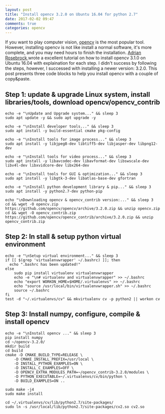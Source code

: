 ```yaml
---
layout: post
title: "Install opencv 3.2.0 on Ubuntu 16.04 for python 2.7"
date: 2017-02-02 09:47
comments: true
categories: opencv
---
```



If you want to play computer vision, [opencv](http://opencv.org/) is the most popular tool. However, installing opencv is not like install a normal software, it's more complete, and you may need hours to finish the installation. [Adrian Rosebrock ](http://www.pyimagesearch.com/2016/10/24/ubuntu-16-04-how-to-install-opencv/) wrote a excellent tutorial on how to install opencv 3.1.0 on Ubuntu 16.04 with explaination for each step. I didn't success by following the steps, however, I successed with installing a newer version: 3.2.0. This post presents three code blocks to help you install opencv with a couple of copy&paste.


## Step 1: update & upgrade Linux system, install libraries/tools, download opencv/opencv_contrib 

~~~~
echo -e "\nUpdate and Upgrade system..." && sleep 3
sudo apt update -y && sudo apt upgrade -y

echo -e "\nInstall developer tools..." && sleep 3
sudo apt install -y build-essential cmake pkg-config

echo -e "\nInstall tools for image process..." && sleep 3
sudo apt install -y libjpeg8-dev libtiff5-dev libjasper-dev libpng12-dev

echo -e "\nInstall tools for video process..." && sleep 3
sudo apt install -y libavcodec-dev libavformat-dev libswscale-dev libv4l-dev libxvidcore-dev libx264-dev

echo -e "\nInstall tools for GUI & optimization..." && sleep 3
sudo apt install -y libgtk-3-dev libatlas-base-dev gfortran

echo -e "\nInstall python development library & pip..." && sleep 3
sudo apt install -y python2.7-dev python-pip

echo "\nDownloading opencv & opencv_contrib version:..." && sleep 3
cd && wget -O opencv.zip https://github.com/opencv/opencv/archive/3.2.0.zip && unzip opencv.zip 
cd && wget -O opencv_contrib.zip https://github.com/opencv/opencv_contrib/archive/3.2.0.zip && unzip opencv_contrib.zip 

~~~~

## Step 2: In stall & setup python virtual environment

~~~~
echo -e "\nSetup virtual environment..." && sleep 3
if [[ $(grep 'virtualenvwrapper' ~/.bashrc) ]]; then
  echo ".bashrc has been updated!"
else  
    sudo pip install virtualenv virtualenvwrapper
    echo -e "\n# virtualenv and virtualenvwrapper" >> ~/.bashrc
    echo "export WORKON_HOME=$HOME/.virtualenvs" >> ~/.bashrc
    echo "source /usr/local/bin/virtualenvwrapper.sh" >> ~/.bashrc
    source ~/.bashrc
fi
test -d "~/.virtualenvs/cv" && mkvirtualenv cv -p python2 || workon cv
~~~~

## Step 3: Install numpy, configure, compile & install opencv

~~~~
echo -e "\nInstall opencv ..." && sleep 3
pip install numpy
cd ~/opencv-3.2.0/
mkdir build
cd build
cmake -D CMAKE_BUILD_TYPE=RELEASE \
    -D CMAKE_INSTALL_PREFIX=/usr/local \
    -D INSTALL_PYTHON_EXAMPLES=ON \
    -D INSTALL_C_EXAMPLES=OFF \
    -D OPENCV_EXTRA_MODULES_PATH=~/opencv_contrib-3.2.0/modules \
    -D PYTHON_EXECUTABLE=~/.virtualenvs/cv/bin/python \
    -D BUILD_EXAMPLES=ON ..
   
sudo make -j4
sudo make install

cd ~/.virtualenvs/cv/lib/python2.7/site-packages/
sudo ln -s /usr/local/lib/python2.7/site-packages/cv2.so cv2.so
~~~~

